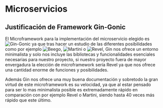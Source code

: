 # Microservicios

## Justificación de Framework Gin-Gonic

El Microframework para la implementación del microservicio elegido es ![Gin-Gonic](https://github.com/gin-gonic/gin) ya que tras hacer un estudio de las diferentes posibilidades como por ejemplo ![Beego](https://beego.me/), ![Martini](https://github.com/go-martini/martini) o ![Revel](https://revel.github.io/), Gin nos ofrece un entorno minimalista y solo nos incluye las bibliotecas y funcionalidades esenciales necesarias para nuestro proyecto, si nuestro proyecto fuera de mayor envergadura la elección de microframework sería Revel ya que nos ofrece una cantidad enorme de funciones y posibilidades. 

Además Gin nos ofrece una muy buena documentación y sobretodo la gran virtud de este microframework es su velocidad, ya que al estar pensado para ser lo mas minimalista posible es extremadamente rápido en comparación con por ejemplo Revel o Martini, siendo hasta 40 veces más rápido que este último.


